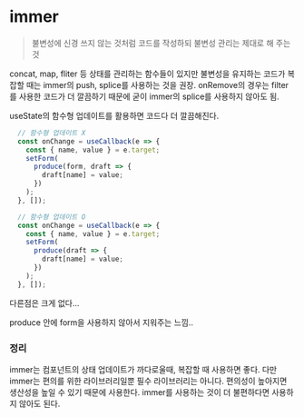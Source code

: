 # immer

>불변성에 신경 쓰지 않는 것처럼 코드를 작성하되 불변성 관리는 제대로 해 주는 것

concat, map, fliter 등 상태를 관리하는 함수들이 있지만
불변성을 유지하는 코드가 복잡할 때는 immer의 push, splice를 사용하는 것을 권장.
onRemove의 경우는 filter를 사용한 코드가 더 깔끔하기 때문에 굳이 immer의 splice를 사용하지 않아도 됨.

useState의 함수형 업데이트를 활용하면 코드다 더 깔끔해진다.


```javascript
  // 함수형 업데이트 X
  const onChange = useCallback(e => {
    const { name, value } = e.target;
    setForm(
      produce(form, draft => {
        draft[name] = value;
      })
    );
  }, []);

  // 함수형 업데이트 O
  const onChange = useCallback(e => {
    const { name, value } = e.target;
    setForm(
      produce(draft => {
        draft[name] = value;
      })
    );
  }, []);
```
다른점은 크게 없다...

produce 안에 form을 사용하지 않아서 지워주는 느낌..

### 정리

immer는 컴포넌트의 상태 업데이트가 까다로울때, 복잡할 때 사용하면 좋다.
다만 immer는 편의를 위한 라이브러리일뿐 필수 라이브러리는 아니다.
편의성이 높아지면 생산성을 높일 수 있기 때문에 사용한다.
immer를 사용하는 것이 더 불편하다면 사용하지 않아도 된다.